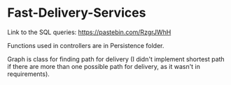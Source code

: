 # Fast-Delivery-Services

Link to the SQL queries: https://pastebin.com/RzgrJWhH

Functions used in controllers are in Persistence folder.

Graph is class for finding path for delivery (I didn't implement shortest path if there are more than one possible path for delivery, as it wasn't in requirements).
